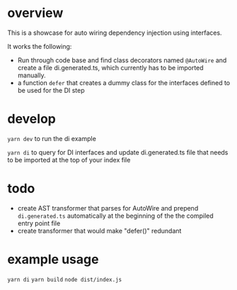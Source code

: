 # overview

This is a showcase for auto wiring dependency injection using interfaces.

It works the following:

- Run through code base and find class decorators named `@AutoWire` and create a file di.generated.ts, which currently has to be imported manually.
- a function `defer` that creates a dummy class for the interfaces defined to be used for the DI step

# develop

`yarn dev` to run the di example

`yarn di` to query for DI interfaces and update di.generated.ts file that needs to be imported at the top of your index file

# todo

- create AST transformer that parses for AutoWire and prepend `di.generated.ts` automatically at the beginning of the the compiled entry point file
- create transformer that would make "defer()" redundant

# example usage

`yarn di`
`yarn build`
`node dist/index.js`
